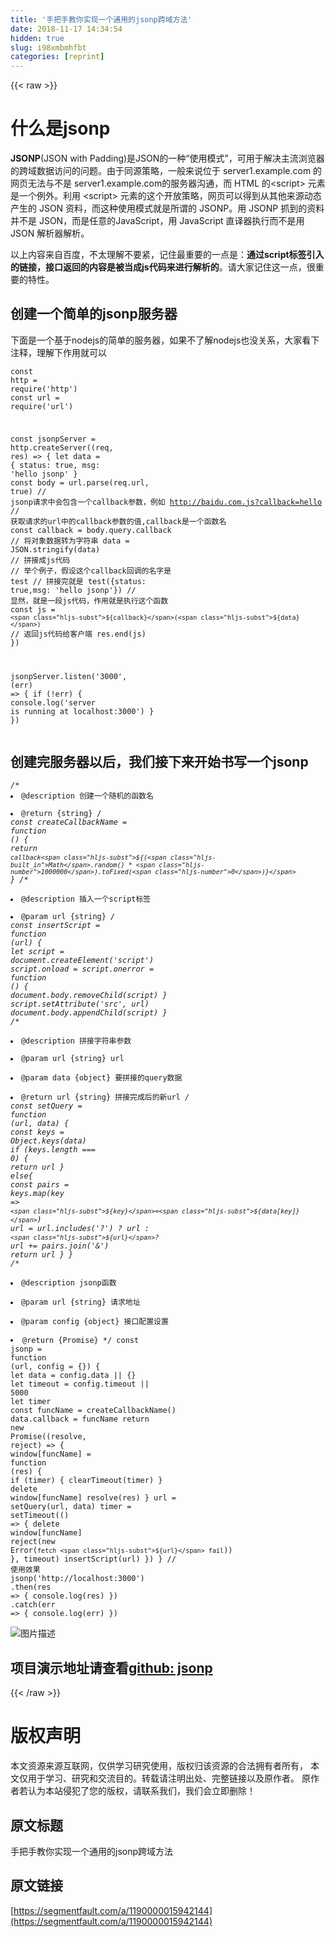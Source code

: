```yaml
---
title: '手把手教你实现一个通用的jsonp跨域方法' 
date: 2018-11-17 14:34:54
hidden: true
slug: i98xmbmhfbt
categories: [reprint]
---
```


{{< raw >}}
<h1 id="articleHeader0">&#x4EC0;&#x4E48;&#x662F;jsonp</h1><p><strong>JSONP</strong>(JSON with Padding)&#x662F;JSON&#x7684;&#x4E00;&#x79CD;&#x201C;&#x4F7F;&#x7528;&#x6A21;&#x5F0F;&#x201D;&#xFF0C;&#x53EF;&#x7528;&#x4E8E;&#x89E3;&#x51B3;&#x4E3B;&#x6D41;&#x6D4F;&#x89C8;&#x5668;&#x7684;&#x8DE8;&#x57DF;&#x6570;&#x636E;&#x8BBF;&#x95EE;&#x7684;&#x95EE;&#x9898;&#x3002;&#x7531;&#x4E8E;&#x540C;&#x6E90;&#x7B56;&#x7565;&#xFF0C;&#x4E00;&#x822C;&#x6765;&#x8BF4;&#x4F4D;&#x4E8E; server1.example.com &#x7684;&#x7F51;&#x9875;&#x65E0;&#x6CD5;&#x4E0E;&#x4E0D;&#x662F; server1.example.com&#x7684;&#x670D;&#x52A1;&#x5668;&#x6C9F;&#x901A;&#xFF0C;&#x800C; HTML &#x7684;&lt;script&gt; &#x5143;&#x7D20;&#x662F;&#x4E00;&#x4E2A;&#x4F8B;&#x5916;&#x3002;&#x5229;&#x7528; &lt;script&gt; &#x5143;&#x7D20;&#x7684;&#x8FD9;&#x4E2A;&#x5F00;&#x653E;&#x7B56;&#x7565;&#xFF0C;&#x7F51;&#x9875;&#x53EF;&#x4EE5;&#x5F97;&#x5230;&#x4ECE;&#x5176;&#x4ED6;&#x6765;&#x6E90;&#x52A8;&#x6001;&#x4EA7;&#x751F;&#x7684; JSON &#x8D44;&#x6599;&#xFF0C;&#x800C;&#x8FD9;&#x79CD;&#x4F7F;&#x7528;&#x6A21;&#x5F0F;&#x5C31;&#x662F;&#x6240;&#x8C13;&#x7684; JSONP&#x3002;&#x7528; JSONP &#x6293;&#x5230;&#x7684;&#x8D44;&#x6599;&#x5E76;&#x4E0D;&#x662F; JSON&#xFF0C;&#x800C;&#x662F;&#x4EFB;&#x610F;&#x7684;JavaScript&#xFF0C;&#x7528; JavaScript &#x76F4;&#x8BD1;&#x5668;&#x6267;&#x884C;&#x800C;&#x4E0D;&#x662F;&#x7528; JSON &#x89E3;&#x6790;&#x5668;&#x89E3;&#x6790;&#x3002;</p><p>&#x4EE5;&#x4E0A;&#x5185;&#x5BB9;&#x6765;&#x81EA;&#x767E;&#x5EA6;&#xFF0C;&#x4E0D;&#x592A;&#x7406;&#x89E3;&#x4E0D;&#x8981;&#x7D27;&#xFF0C;&#x8BB0;&#x4F4F;&#x6700;&#x91CD;&#x8981;&#x7684;&#x4E00;&#x70B9;&#x662F;&#xFF1A;<strong>&#x901A;&#x8FC7;script&#x6807;&#x7B7E;&#x5F15;&#x5165;&#x7684;&#x94FE;&#x63A5;&#xFF0C;&#x63A5;&#x53E3;&#x8FD4;&#x56DE;&#x7684;&#x5185;&#x5BB9;&#x662F;&#x88AB;&#x5F53;&#x6210;js&#x4EE3;&#x7801;&#x6765;&#x8FDB;&#x884C;&#x89E3;&#x6790;&#x7684;</strong>&#x3002;&#x8BF7;&#x5927;&#x5BB6;&#x8BB0;&#x4F4F;&#x8FD9;&#x4E00;&#x70B9;&#xFF0C;&#x5F88;&#x91CD;&#x8981;&#x7684;&#x7279;&#x6027;&#x3002;</p><h2 id="articleHeader1">&#x521B;&#x5EFA;&#x4E00;&#x4E2A;&#x7B80;&#x5355;&#x7684;jsonp&#x670D;&#x52A1;&#x5668;</h2><p>&#x4E0B;&#x9762;&#x662F;&#x4E00;&#x4E2A;&#x57FA;&#x4E8E;nodejs&#x7684;&#x7B80;&#x5355;&#x7684;&#x670D;&#x52A1;&#x5668;&#xFF0C;&#x5982;&#x679C;&#x4E0D;&#x4E86;&#x89E3;nodejs&#x4E5F;&#x6CA1;&#x5173;&#x7CFB;&#xFF0C;&#x5927;&#x5BB6;&#x770B;&#x4E0B;&#x6CE8;&#x91CA;&#xFF0C;&#x7406;&#x89E3;&#x4E0B;&#x4F5C;&#x7528;&#x5C31;&#x53EF;&#x4EE5;</p><div class="widget-codetool" style="display:none"><div class="widget-codetool--inner"><span class="selectCode code-tool" data-toggle="tooltip" data-placement="top" title="" data-original-title="&#x5168;&#x9009;"></span> <span type="button" class="copyCode code-tool" data-toggle="tooltip" data-placement="top" data-clipboard-text="const http = require(&apos;http&apos;)
const url = require(&apos;url&apos;)

const jsonpServer = http.createServer((req, res) =&gt; {
    let data = {
        status: true,
        msg: &apos;hello jsonp&apos;
    }
    const body = url.parse(req.url, true)
    // jsonp&#x8BF7;&#x6C42;&#x4E2D;&#x4F1A;&#x5305;&#x542B;&#x4E00;&#x4E2A;callback&#x53C2;&#x6570;&#xFF0C;&#x4F8B;&#x5982; http://baidu.com.js?callback=hello
    // &#x83B7;&#x53D6;&#x8BF7;&#x6C42;&#x7684;url&#x4E2D;&#x7684;callback&#x53C2;&#x6570;&#x7684;&#x503C;,callback&#x662F;&#x4E00;&#x4E2A;&#x51FD;&#x6570;&#x540D;
    const callback = body.query.callback
    // &#x5C06;&#x5BF9;&#x8C61;&#x6570;&#x636E;&#x8F6C;&#x4E3A;&#x5B57;&#x7B26;&#x4E32;
    data = JSON.stringify(data)
    // &#x62FC;&#x63A5;&#x6210;js&#x4EE3;&#x7801;
    // &#x4E3E;&#x4E2A;&#x4F8B;&#x5B50;&#xFF0C;&#x5047;&#x8BBE;&#x8FD9;&#x4E2A;callback&#x56DE;&#x8C03;&#x7684;&#x540D;&#x5B57;&#x662F; test
    // &#x62FC;&#x63A5;&#x5B8C;&#x5C31;&#x662F; test({status: true,msg: &apos;hello jsonp&apos;})
    // &#x663E;&#x7136;&#xFF0C;&#x5C31;&#x662F;&#x4E00;&#x6BB5;js&#x4EE3;&#x7801;&#xFF0C;&#x4F5C;&#x7528;&#x5C31;&#x662F;&#x6267;&#x884C;&#x8FD9;&#x4E2A;&#x51FD;&#x6570;
    const js = `${callback}(${data})`
    // &#x8FD4;&#x56DE;js&#x4EE3;&#x7801;&#x7ED9;&#x5BA2;&#x6237;&#x7AEF;
    res.end(js)
})

jsonpServer.listen(&apos;3000&apos;, (err) =&gt; {
    if (!err) {
        console.log(&apos;server is running at localhost:3000&apos;)
    }
})" title="" data-original-title="&#x590D;&#x5236;"></span> <span type="button" class="saveToNote code-tool" data-toggle="tooltip" data-placement="top" title="" data-original-title="&#x653E;&#x8FDB;&#x7B14;&#x8BB0;"></span></div></div><pre class="hljs typescript"><code><span class="hljs-keyword">const</span> http = <span class="hljs-built_in">require</span>(<span class="hljs-string">&apos;http&apos;</span>)
<span class="hljs-keyword">const</span> url = <span class="hljs-built_in">require</span>(<span class="hljs-string">&apos;url&apos;</span>)

<span class="hljs-keyword">const</span> jsonpServer = http.createServer(<span class="hljs-function">(<span class="hljs-params">req, res</span>) =&gt;</span> {
    <span class="hljs-keyword">let</span> data = {
        status: <span class="hljs-literal">true</span>,
        msg: <span class="hljs-string">&apos;hello jsonp&apos;</span>
    }
    <span class="hljs-keyword">const</span> body = url.parse(req.url, <span class="hljs-literal">true</span>)
    <span class="hljs-comment">// jsonp&#x8BF7;&#x6C42;&#x4E2D;&#x4F1A;&#x5305;&#x542B;&#x4E00;&#x4E2A;callback&#x53C2;&#x6570;&#xFF0C;&#x4F8B;&#x5982; http://baidu.com.js?callback=hello</span>
    <span class="hljs-comment">// &#x83B7;&#x53D6;&#x8BF7;&#x6C42;&#x7684;url&#x4E2D;&#x7684;callback&#x53C2;&#x6570;&#x7684;&#x503C;,callback&#x662F;&#x4E00;&#x4E2A;&#x51FD;&#x6570;&#x540D;</span>
    <span class="hljs-keyword">const</span> callback = body.query.callback
    <span class="hljs-comment">// &#x5C06;&#x5BF9;&#x8C61;&#x6570;&#x636E;&#x8F6C;&#x4E3A;&#x5B57;&#x7B26;&#x4E32;</span>
    data = <span class="hljs-built_in">JSON</span>.stringify(data)
    <span class="hljs-comment">// &#x62FC;&#x63A5;&#x6210;js&#x4EE3;&#x7801;</span>
    <span class="hljs-comment">// &#x4E3E;&#x4E2A;&#x4F8B;&#x5B50;&#xFF0C;&#x5047;&#x8BBE;&#x8FD9;&#x4E2A;callback&#x56DE;&#x8C03;&#x7684;&#x540D;&#x5B57;&#x662F; test</span>
    <span class="hljs-comment">// &#x62FC;&#x63A5;&#x5B8C;&#x5C31;&#x662F; test({status: true,msg: &apos;hello jsonp&apos;})</span>
    <span class="hljs-comment">// &#x663E;&#x7136;&#xFF0C;&#x5C31;&#x662F;&#x4E00;&#x6BB5;js&#x4EE3;&#x7801;&#xFF0C;&#x4F5C;&#x7528;&#x5C31;&#x662F;&#x6267;&#x884C;&#x8FD9;&#x4E2A;&#x51FD;&#x6570;</span>
    <span class="hljs-keyword">const</span> js = <span class="hljs-string">`<span class="hljs-subst">${callback}</span>(<span class="hljs-subst">${data}</span>)`</span>
    <span class="hljs-comment">// &#x8FD4;&#x56DE;js&#x4EE3;&#x7801;&#x7ED9;&#x5BA2;&#x6237;&#x7AEF;</span>
    res.end(js)
})

jsonpServer.listen(<span class="hljs-string">&apos;3000&apos;</span>, <span class="hljs-function">(<span class="hljs-params">err</span>) =&gt;</span> {
    <span class="hljs-keyword">if</span> (!err) {
        <span class="hljs-built_in">console</span>.log(<span class="hljs-string">&apos;server is running at localhost:3000&apos;</span>)
    }
})</code></pre><h2 id="articleHeader2">&#x521B;&#x5EFA;&#x5B8C;&#x670D;&#x52A1;&#x5668;&#x4EE5;&#x540E;&#xFF0C;&#x6211;&#x4EEC;&#x63A5;&#x4E0B;&#x6765;&#x5F00;&#x59CB;&#x4E66;&#x5199;&#x4E00;&#x4E2A;jsonp</h2><div class="widget-codetool" style="display:none"><div class="widget-codetool--inner"><span class="selectCode code-tool" data-toggle="tooltip" data-placement="top" title="" data-original-title="&#x5168;&#x9009;"></span> <span type="button" class="copyCode code-tool" data-toggle="tooltip" data-placement="top" data-clipboard-text="/**
 * @description &#x521B;&#x5EFA;&#x4E00;&#x4E2A;&#x968F;&#x673A;&#x7684;&#x51FD;&#x6570;&#x540D;
 * @return {string}
 */
const createCallbackName = function () {
    return `callback${(Math.random() * 1000000).toFixed(0)}`
}
/**
 * @description &#x63D2;&#x5165;&#x4E00;&#x4E2A;script&#x6807;&#x7B7E;
 * @param url {string}
 */
const insertScript = function (url) {
    let script = document.createElement(&apos;script&apos;)
    script.onload = script.onerror = function () {
        document.body.removeChild(script)
    }
    script.setAttribute(&apos;src&apos;, url)
    document.body.appendChild(script)
}
/**
 * @description &#x62FC;&#x63A5;&#x5B57;&#x7B26;&#x4E32;&#x53C2;&#x6570;
 * @param url {string} url
 * @param data {object} &#x8981;&#x62FC;&#x63A5;&#x7684;query&#x6570;&#x636E;
 * @return url {string} &#x62FC;&#x63A5;&#x5B8C;&#x6210;&#x540E;&#x7684;&#x65B0;url
 */
const setQuery = function (url, data) {
    const keys = Object.keys(data)
    if (keys.length === 0) {
        return url
    } else{
        const pairs = keys.map(key =&gt; `${key}=${data[key]}`)
        url = url.includes(&apos;?&apos;) ? url : `${url}?`
        url += pairs.join(&apos;&amp;&apos;)
        return url
    }
}
/**
 * @description jsonp&#x51FD;&#x6570;
 * @param url {string} &#x8BF7;&#x6C42;&#x5730;&#x5740;
 * @param config {object} &#x63A5;&#x53E3;&#x914D;&#x7F6E;&#x8BBE;&#x7F6E;
 * @return {Promise}
 */
const jsonp = function (url, config = {}) {
    let data = config.data || {}
    let timeout = config.timeout || 5000
    let timer
    const funcName = createCallbackName()
    data.callback = funcName
    return new Promise((resolve, reject) =&gt; {
        window[funcName] = function (res) {
            if (timer) {
                clearTimeout(timer)
            }
            delete window[funcName]
            resolve(res)
        }
        url = setQuery(url, data)
        timer = setTimeout(() =&gt; {
            delete window[funcName]
            reject(new Error(`fetch ${url} fail`))
        }, timeout)
        insertScript(url)
    })
}
// &#x4F7F;&#x7528;&#x6548;&#x679C;
jsonp(&apos;http://localhost:3000&apos;)
    .then(res =&gt; {
        console.log(res)
    })
    .catch(err =&gt; {
        console.log(err)
    })
" title="" data-original-title="&#x590D;&#x5236;"></span> <span type="button" class="saveToNote code-tool" data-toggle="tooltip" data-placement="top" title="" data-original-title="&#x653E;&#x8FDB;&#x7B14;&#x8BB0;"></span></div></div><pre class="hljs javascript"><code><span class="hljs-comment">/**
 * @description &#x521B;&#x5EFA;&#x4E00;&#x4E2A;&#x968F;&#x673A;&#x7684;&#x51FD;&#x6570;&#x540D;
 * @return {string}
 */</span>
<span class="hljs-keyword">const</span> createCallbackName = <span class="hljs-function"><span class="hljs-keyword">function</span> (<span class="hljs-params"></span>) </span>{
    <span class="hljs-keyword">return</span> <span class="hljs-string">`callback<span class="hljs-subst">${(<span class="hljs-built_in">Math</span>.random() * <span class="hljs-number">1000000</span>).toFixed(<span class="hljs-number">0</span>)}</span>`</span>
}
<span class="hljs-comment">/**
 * @description &#x63D2;&#x5165;&#x4E00;&#x4E2A;script&#x6807;&#x7B7E;
 * @param url {string}
 */</span>
<span class="hljs-keyword">const</span> insertScript = <span class="hljs-function"><span class="hljs-keyword">function</span> (<span class="hljs-params">url</span>) </span>{
    <span class="hljs-keyword">let</span> script = <span class="hljs-built_in">document</span>.createElement(<span class="hljs-string">&apos;script&apos;</span>)
    script.onload = script.onerror = <span class="hljs-function"><span class="hljs-keyword">function</span> (<span class="hljs-params"></span>) </span>{
        <span class="hljs-built_in">document</span>.body.removeChild(script)
    }
    script.setAttribute(<span class="hljs-string">&apos;src&apos;</span>, url)
    <span class="hljs-built_in">document</span>.body.appendChild(script)
}
<span class="hljs-comment">/**
 * @description &#x62FC;&#x63A5;&#x5B57;&#x7B26;&#x4E32;&#x53C2;&#x6570;
 * @param url {string} url
 * @param data {object} &#x8981;&#x62FC;&#x63A5;&#x7684;query&#x6570;&#x636E;
 * @return url {string} &#x62FC;&#x63A5;&#x5B8C;&#x6210;&#x540E;&#x7684;&#x65B0;url
 */</span>
<span class="hljs-keyword">const</span> setQuery = <span class="hljs-function"><span class="hljs-keyword">function</span> (<span class="hljs-params">url, data</span>) </span>{
    <span class="hljs-keyword">const</span> keys = <span class="hljs-built_in">Object</span>.keys(data)
    <span class="hljs-keyword">if</span> (keys.length === <span class="hljs-number">0</span>) {
        <span class="hljs-keyword">return</span> url
    } <span class="hljs-keyword">else</span>{
        <span class="hljs-keyword">const</span> pairs = keys.map(<span class="hljs-function"><span class="hljs-params">key</span> =&gt;</span> <span class="hljs-string">`<span class="hljs-subst">${key}</span>=<span class="hljs-subst">${data[key]}</span>`</span>)
        url = url.includes(<span class="hljs-string">&apos;?&apos;</span>) ? url : <span class="hljs-string">`<span class="hljs-subst">${url}</span>?`</span>
        url += pairs.join(<span class="hljs-string">&apos;&amp;&apos;</span>)
        <span class="hljs-keyword">return</span> url
    }
}
<span class="hljs-comment">/**
 * @description jsonp&#x51FD;&#x6570;
 * @param url {string} &#x8BF7;&#x6C42;&#x5730;&#x5740;
 * @param config {object} &#x63A5;&#x53E3;&#x914D;&#x7F6E;&#x8BBE;&#x7F6E;
 * @return {Promise}
 */</span>
<span class="hljs-keyword">const</span> jsonp = <span class="hljs-function"><span class="hljs-keyword">function</span> (<span class="hljs-params">url, config = {}</span>) </span>{
    <span class="hljs-keyword">let</span> data = config.data || {}
    <span class="hljs-keyword">let</span> timeout = config.timeout || <span class="hljs-number">5000</span>
    <span class="hljs-keyword">let</span> timer
    <span class="hljs-keyword">const</span> funcName = createCallbackName()
    data.callback = funcName
    <span class="hljs-keyword">return</span> <span class="hljs-keyword">new</span> <span class="hljs-built_in">Promise</span>(<span class="hljs-function">(<span class="hljs-params">resolve, reject</span>) =&gt;</span> {
        <span class="hljs-built_in">window</span>[funcName] = <span class="hljs-function"><span class="hljs-keyword">function</span> (<span class="hljs-params">res</span>) </span>{
            <span class="hljs-keyword">if</span> (timer) {
                clearTimeout(timer)
            }
            <span class="hljs-keyword">delete</span> <span class="hljs-built_in">window</span>[funcName]
            resolve(res)
        }
        url = setQuery(url, data)
        timer = setTimeout(<span class="hljs-function"><span class="hljs-params">()</span> =&gt;</span> {
            <span class="hljs-keyword">delete</span> <span class="hljs-built_in">window</span>[funcName]
            reject(<span class="hljs-keyword">new</span> <span class="hljs-built_in">Error</span>(<span class="hljs-string">`fetch <span class="hljs-subst">${url}</span> fail`</span>))
        }, timeout)
        insertScript(url)
    })
}
<span class="hljs-comment">// &#x4F7F;&#x7528;&#x6548;&#x679C;</span>
jsonp(<span class="hljs-string">&apos;http://localhost:3000&apos;</span>)
    .then(<span class="hljs-function"><span class="hljs-params">res</span> =&gt;</span> {
        <span class="hljs-built_in">console</span>.log(res)
    })
    .catch(<span class="hljs-function"><span class="hljs-params">err</span> =&gt;</span> {
        <span class="hljs-built_in">console</span>.log(err)
    })
</code></pre><p><span class="img-wrap"><img data-src="/img/bVbe3rm?w=636&amp;h=391" src="https://static.alili.tech/img/bVbe3rm?w=636&amp;h=391" alt="&#x56FE;&#x7247;&#x63CF;&#x8FF0;" title="&#x56FE;&#x7247;&#x63CF;&#x8FF0;" style="cursor:pointer;display:inline"></span></p><h2 id="articleHeader3">&#x9879;&#x76EE;&#x6F14;&#x793A;&#x5730;&#x5740;&#x8BF7;&#x67E5;&#x770B;<a href="https://github.com/NextBoy/easy-jsonp.git" rel="nofollow noreferrer" target="_blank">github: jsonp</a></h2>
{{< /raw >}}

# 版权声明
本文资源来源互联网，仅供学习研究使用，版权归该资源的合法拥有者所有，
本文仅用于学习、研究和交流目的。转载请注明出处、完整链接以及原作者。
原作者若认为本站侵犯了您的版权，请联系我们，我们会立即删除！

## 原文标题
手把手教你实现一个通用的jsonp跨域方法

## 原文链接
[https://segmentfault.com/a/1190000015942144](https://segmentfault.com/a/1190000015942144)

